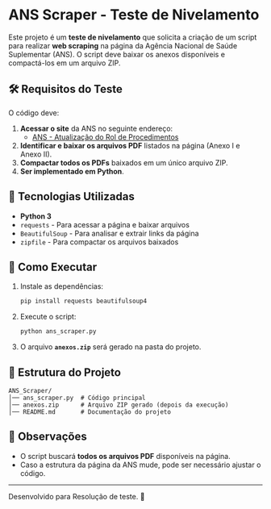 # ANS Scraper - Teste de Nivelamento

Este projeto é um **teste de nivelamento** que solicita a criação de um script para realizar **web scraping** na página da Agência Nacional de Saúde Suplementar (ANS). O script deve baixar os anexos disponíveis e compactá-los em um arquivo ZIP.

## 🛠️ Requisitos do Teste

O código deve:
1. **Acessar o site** da ANS no seguinte endereço:
   - [ANS - Atualização do Rol de Procedimentos](https://www.gov.br/ans/pt-br/acesso-a-informacao/participacao-da-sociedade/atualizacao-do-rol-de-procedimentos)
2. **Identificar e baixar os arquivos PDF** listados na página (Anexo I e Anexo II).
3. **Compactar todos os PDFs** baixados em um único arquivo ZIP.
4. **Ser implementado em Python**.

## 📌 Tecnologias Utilizadas
- **Python 3**
- `requests` - Para acessar a página e baixar arquivos
- `BeautifulSoup` - Para analisar e extrair links da página
- `zipfile` - Para compactar os arquivos baixados

## 🚀 Como Executar
1. Instale as dependências:
   ```sh
   pip install requests beautifulsoup4
   ```
2. Execute o script:
   ```sh
   python ans_scraper.py
   ```
3. O arquivo **`anexos.zip`** será gerado na pasta do projeto.

## 📂 Estrutura do Projeto
```
ANS_Scraper/
│── ans_scraper.py  # Código principal
│── anexos.zip      # Arquivo ZIP gerado (depois da execução)
│── README.md       # Documentação do projeto
```

## 📝 Observações
- O script buscará **todos os arquivos PDF** disponíveis na página.
- Caso a estrutura da página da ANS mude, pode ser necessário ajustar o código.

---
Desenvolvido para Resolução de teste. 🚀


